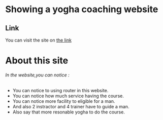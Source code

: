 # Showing a yogha coaching website


## Link 
You can visit the site on [the link](https://gifted-beaver-623a60.netlify.app/)

# About this site

###### In the website,you can notice :

* You can notice to using router in this website.
* You can notice how much service having the course.
* You can notice more facility to eligible for a man.
* And also 2 instractor and 4 trainer have to guide a man.
* Also say that more resonable yogha to do the course.
